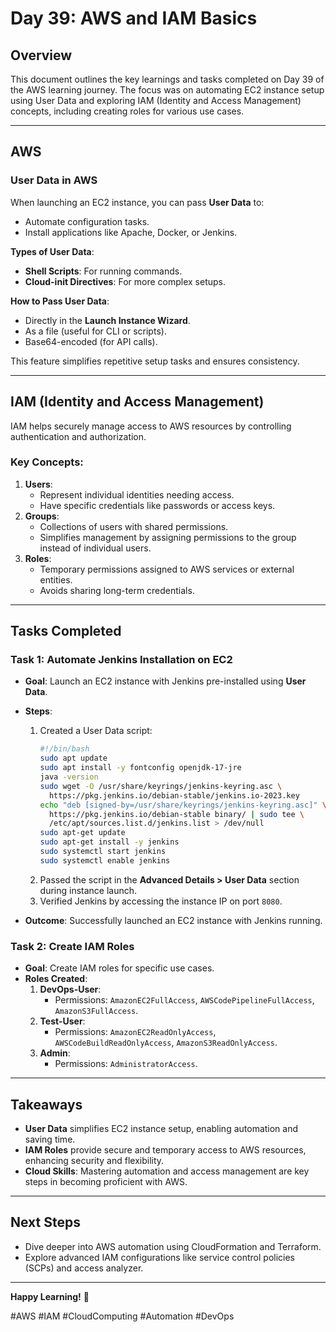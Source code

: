 # **Day 39: AWS and IAM Basics**

## **Overview**
This document outlines the key learnings and tasks completed on Day 39 of the AWS learning journey. The focus was on automating EC2 instance setup using User Data and exploring IAM (Identity and Access Management) concepts, including creating roles for various use cases.

---

## **AWS**

### **User Data in AWS**
When launching an EC2 instance, you can pass **User Data** to:
- Automate configuration tasks.
- Install applications like Apache, Docker, or Jenkins.

**Types of User Data**:
- **Shell Scripts**: For running commands.
- **Cloud-init Directives**: For more complex setups.

**How to Pass User Data**:
- Directly in the **Launch Instance Wizard**.
- As a file (useful for CLI or scripts).
- Base64-encoded (for API calls).

This feature simplifies repetitive setup tasks and ensures consistency.

---

## **IAM (Identity and Access Management)**
IAM helps securely manage access to AWS resources by controlling authentication and authorization.

### **Key Concepts**:
1. **Users**:
   - Represent individual identities needing access.
   - Have specific credentials like passwords or access keys.
2. **Groups**:
   - Collections of users with shared permissions.
   - Simplifies management by assigning permissions to the group instead of individual users.
3. **Roles**:
   - Temporary permissions assigned to AWS services or external entities.
   - Avoids sharing long-term credentials.

---

## **Tasks Completed**

### **Task 1: Automate Jenkins Installation on EC2**
- **Goal**: Launch an EC2 instance with Jenkins pre-installed using **User Data**.
- **Steps**:
  1. Created a User Data script:
     ```bash
     #!/bin/bash
     sudo apt update
     sudo apt install -y fontconfig openjdk-17-jre
     java -version
     sudo wget -O /usr/share/keyrings/jenkins-keyring.asc \
       https://pkg.jenkins.io/debian-stable/jenkins.io-2023.key
     echo "deb [signed-by=/usr/share/keyrings/jenkins-keyring.asc]" \
       https://pkg.jenkins.io/debian-stable binary/ | sudo tee \
       /etc/apt/sources.list.d/jenkins.list > /dev/null
     sudo apt-get update
     sudo apt-get install -y jenkins
     sudo systemctl start jenkins
     sudo systemctl enable jenkins
     ```
  2. Passed the script in the **Advanced Details > User Data** section during instance launch.
  3. Verified Jenkins by accessing the instance IP on port `8080`.

- **Outcome**: Successfully launched an EC2 instance with Jenkins running.

### **Task 2: Create IAM Roles**
- **Goal**: Create IAM roles for specific use cases.
- **Roles Created**:
  1. **DevOps-User**:
     - Permissions: `AmazonEC2FullAccess`, `AWSCodePipelineFullAccess`, `AmazonS3FullAccess`.
  2. **Test-User**:
     - Permissions: `AmazonEC2ReadOnlyAccess`, `AWSCodeBuildReadOnlyAccess`, `AmazonS3ReadOnlyAccess`.
  3. **Admin**:
     - Permissions: `AdministratorAccess`.

---

## **Takeaways**
- **User Data** simplifies EC2 instance setup, enabling automation and saving time.
- **IAM Roles** provide secure and temporary access to AWS resources, enhancing security and flexibility.
- **Cloud Skills**: Mastering automation and access management are key steps in becoming proficient with AWS.

---

## **Next Steps**
- Dive deeper into AWS automation using CloudFormation and Terraform.
- Explore advanced IAM configurations like service control policies (SCPs) and access analyzer.

---

**Happy Learning!** 🎉

#AWS #IAM #CloudComputing #Automation #DevOps
